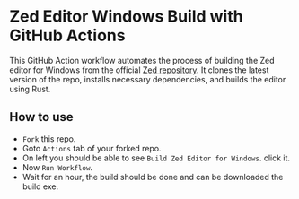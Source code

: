 # Zed Editor Windows Build with GitHub Actions

This GitHub Action workflow automates the process of building the Zed editor for Windows from the official [Zed repository](https://github.com/zed-industries/zed). It clones the latest version of the repo, installs necessary dependencies, and builds the editor using Rust.

## How to use
 - `Fork` this repo.
 - Goto `Actions` tab of your forked repo.
 - On left you should be able to see `Build Zed Editor for Windows`. click it.
 - Now `Run Workflow`.
 - Wait for an hour, the build should be done and can be downloaded the build exe.
